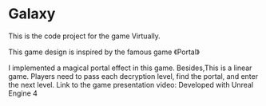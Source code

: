 # Galaxy

This is the code project for the game Virtually.

This game design is inspired by the famous game 《Portal》

I implemented a magical portal effect in this game. Besides,This is a linear game. Players need to pass each decryption level, find the portal, and enter the next level.
Link to the game presentation video:
Developed with Unreal Engine 4
